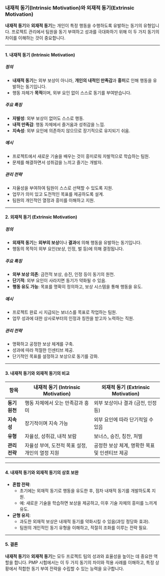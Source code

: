 ### 내재적 동기(Intrinsic Motivation)와 외재적 동기(Extrinsic Motivation)

**내재적 동기**와 **외재적 동기**는 개인이 특정 행동을 수행하도록 유발하는 동기의 유형입니다. 프로젝트 관리에서 팀원을 동기 부여하고 성과를 극대화하기 위해 이 두 가지 동기의 차이를 이해하는 것이 중요합니다.

---

#### 1. 내재적 동기 (Intrinsic Motivation)

##### 정의
- **내재적 동기**는 외부 보상이 아니라, **개인의 내적인 만족감**과 **흥미**로 인해 행동을 유발하는 동기입니다.
- 행동 자체가 **목적**이며, 외부 요인 없이 스스로 동기를 부여받습니다.

##### 주요 특징
- **자발성**: 외부 보상이 없어도 스스로 행동.
- **내적 만족감**: 행동 자체에서 즐거움과 성취감을 느낌.
- **지속성**: 외부 요인에 의존하지 않으므로 장기적으로 유지되기 쉬움.

##### 예시
- 프로젝트에서 새로운 기술을 배우는 것이 흥미로워 자발적으로 학습하는 팀원.
- 문제를 해결하면서 성취감을 느끼고 즐기는 개발자.

##### 관리 전략
- 자율성을 부여하여 팀원이 스스로 선택할 수 있도록 지원.
- 업무가 의미 있고 도전적인 목표를 제공하도록 설계.
- 팀원의 개인적인 열정과 흥미를 이해하고 지원.

---

#### 2. 외재적 동기 (Extrinsic Motivation)

##### 정의
- **외재적 동기**는 **외부의 보상**이나 **결과**에 의해 행동을 유발하는 동기입니다.
- 행동의 목적이 외부 요인(보상, 인정, 벌 등)에 의해 결정됩니다.

##### 주요 특징
- **외부 보상 의존**: 금전적 보상, 승진, 인정 등이 동기의 원천.
- **단기적**: 외부 요인이 사라지면 동기가 약화될 수 있음.
- **행동 유도 가능**: 목표를 명확히 정의하고, 보상 시스템을 통해 행동을 유도.

##### 예시
- 프로젝트 완료 시 지급되는 보너스를 목표로 작업하는 팀원.
- 업무 성과에 대한 상사로부터의 인정과 칭찬을 받고자 노력하는 직원.

##### 관리 전략
- 명확하고 공정한 보상 체계를 구축.
- 성과에 따라 적절한 인센티브 제공.
- 단기적인 목표를 설정하고 보상으로 동기를 강화.

---

#### 3. 내재적 동기와 외재적 동기의 비교

| **항목**           | **내재적 동기 (Intrinsic Motivation)**          | **외재적 동기 (Extrinsic Motivation)**       |
|--------------------|-----------------------------------------------|---------------------------------------------|
| **동기 원천**      | 행동 자체에서 오는 만족감과 흥미                  | 외부 보상이나 결과 (금전, 인정 등)            |
| **지속성**         | 장기적이며 지속 가능                              | 외부 요인에 따라 단기적일 수 있음              |
| **유형**           | 자율성, 성취감, 내적 보람                          | 보너스, 승진, 칭찬, 처벌                       |
| **관리 전략**      | 자율성 부여, 도전적 목표 설정, 개인의 열정 지원      | 공정한 보상 체계, 명확한 목표 및 인센티브 제공 |

---

#### 4. 내재적 동기와 외재적 동기의 상호 보완

- **혼합 전략**:
  - 초기에는 외재적 동기로 행동을 유도한 후, 점차 내재적 동기를 개발하도록 지원.
  - 예: 새로운 기술을 학습하면 보상을 제공하고, 이후 기술 자체의 흥미를 느끼게 유도.
- **균형 유지**:
  - 과도한 외재적 보상은 내재적 동기를 약화시킬 수 있음(과잉 정당화 효과).
  - 팀원의 개인적인 동기 유형을 이해하고, 적절히 조화를 이루는 전략 필요.

---

#### 5. 결론

**내재적 동기**와 **외재적 동기**는 모두 프로젝트 팀의 성과와 효율성을 높이는 데 중요한 역할을 합니다. PMP 시험에서는 이 두 가지 동기의 차이와 적용 사례를 이해하고, 특정 상황에서 적합한 동기 부여 전략을 수립할 수 있는 능력을 요구합니다.
